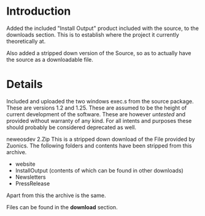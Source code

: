 # Introduction #

Added the included "Install Output" product included with the source, to the downloads section. This is to establish where the project it currently theoretically at.

Also added a stripped down version of the Source, so as to actually have the source as a downloadable file.


# Details #

Included and uploaded the two windows exec.s from the source package. These are versions 1.2 and 1.25. These are assumed to be the height of current development of the software. These are however _untested_ and provided without warranty of any kind.
For all intents and purposes these should probably be considered deprecated as well.

neweosdev 2.Zip
This is a stripped down download of the File provided by Zuonics. The following folders and contents have been stripped from this archive.
  * website
  * InstallOutput (contents of which can be found in other downloads)
  * Newsletters
  * PressRelease

Apart from this the archive is the same.

Files can be found in the **download** section.